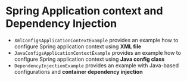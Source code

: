 # Spring Application context and Dependency Injection
* `XmlConfigsApplicationContextExample` provides an example how to configure Spring application context using **XML file**
* `JavaConfigsApplicationContextExample` provides an example how to configure Spring application context using **Java config class**
* `DependencyInjectionExample` provides an example with Java-based configurations and **container dependency injection**
